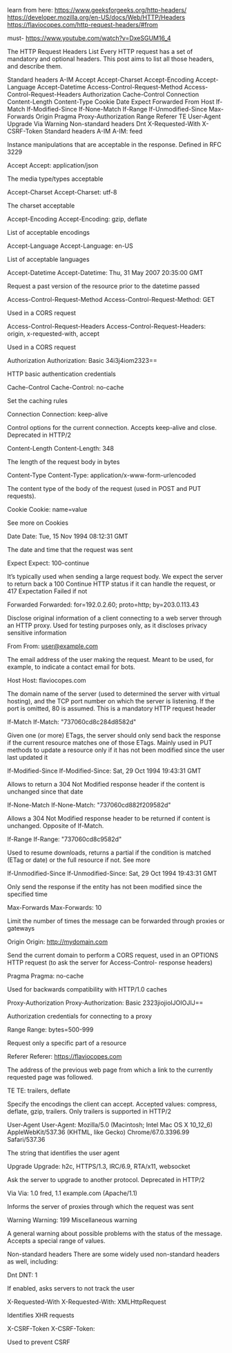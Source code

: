 learn from here: https://www.geeksforgeeks.org/http-headers/
https://developer.mozilla.org/en-US/docs/Web/HTTP/Headers
https://flaviocopes.com/http-request-headers/#from


must-
https://www.youtube.com/watch?v=DxeSGUM16_4


The HTTP Request Headers List
Every HTTP request has a set of mandatory and optional headers. This post aims to list all those headers, and describe them.

Standard headers
A-IM
Accept
Accept-Charset
Accept-Encoding
Accept-Language
Accept-Datetime
Access-Control-Request-Method
Access-Control-Request-Headers
Authorization
Cache-Control
Connection
Content-Length
Content-Type
Cookie
Date
Expect
Forwarded
From
Host
If-Match
If-Modified-Since
If-None-Match
If-Range
If-Unmodified-Since
Max-Forwards
Origin
Pragma
Proxy-Authorization
Range
Referer
TE
User-Agent
Upgrade
Via
Warning
Non-standard headers
Dnt
X-Requested-With
X-CSRF-Token
Standard headers
A-IM
A-IM: feed

Instance manipulations that are acceptable in the response. Defined in RFC 3229

Accept
Accept: application/json

The media type/types acceptable

Accept-Charset
Accept-Charset: utf-8

The charset acceptable

Accept-Encoding
Accept-Encoding: gzip, deflate

List of acceptable encodings

Accept-Language
Accept-Language: en-US

List of acceptable languages

Accept-Datetime
Accept-Datetime: Thu, 31 May 2007 20:35:00 GMT

Request a past version of the resource prior to the datetime passed

Access-Control-Request-Method
Access-Control-Request-Method: GET

Used in a CORS request

Access-Control-Request-Headers
Access-Control-Request-Headers: origin, x-requested-with, accept

Used in a CORS request

Authorization
Authorization: Basic 34i3j4iom2323==

HTTP basic authentication credentials

Cache-Control
Cache-Control: no-cache

Set the caching rules

Connection
Connection: keep-alive

Control options for the current connection. Accepts keep-alive and close. Deprecated in HTTP/2

Content-Length
Content-Length: 348

The length of the request body in bytes

Content-Type
Content-Type: application/x-www-form-urlencoded

The content type of the body of the request (used in POST and PUT requests).

Cookie
Cookie: name=value

See more on Cookies

Date
Date: Tue, 15 Nov 1994 08:12:31 GMT

The date and time that the request was sent

Expect
Expect: 100-continue

It’s typically used when sending a large request body. We expect the server to return back a 100 Continue HTTP status if it can handle the request, or 417 Expectation Failed if not

Forwarded
Forwarded: for=192.0.2.60; proto=http; by=203.0.113.43

Disclose original information of a client connecting to a web server through an HTTP proxy. Used for testing purposes only, as it discloses privacy sensitive information

From
From: user@example.com

The email address of the user making the request. Meant to be used, for example, to indicate a contact email for bots.

Host
Host: flaviocopes.com

The domain name of the server (used to determined the server with virtual hosting), and the TCP port number on which the server is listening. If the port is omitted, 80 is assumed. This is a mandatory HTTP request header

If-Match
If-Match: "737060cd8c284d8582d"

Given one (or more) ETags, the server should only send back the response if the current resource matches one of those ETags. Mainly used in PUT methods to update a resource only if it has not been modified since the user last updated it

If-Modified-Since
If-Modified-Since: Sat, 29 Oct 1994 19:43:31 GMT

Allows to return a 304 Not Modified response header if the content is unchanged since that date

If-None-Match
If-None-Match: "737060cd882f209582d"

Allows a 304 Not Modified response header to be returned if content is unchanged. Opposite of If-Match.

If-Range
If-Range: "737060cd8c9582d"

Used to resume downloads, returns a partial if the condition is matched (ETag or date) or the full resource if not. See more

If-Unmodified-Since
If-Unmodified-Since: Sat, 29 Oct 1994 19:43:31 GMT

Only send the response if the entity has not been modified since the specified time

Max-Forwards
Max-Forwards: 10

Limit the number of times the message can be forwarded through proxies or gateways

Origin
Origin: http://mydomain.com

Send the current domain to perform a CORS request, used in an OPTIONS HTTP request (to ask the server for Access-Control- response headers)

Pragma
Pragma: no-cache

Used for backwards compatibility with HTTP/1.0 caches

Proxy-Authorization
Proxy-Authorization: Basic 2323jiojioIJOIOJIJ==

Authorization credentials for connecting to a proxy

Range
Range: bytes=500-999

Request only a specific part of a resource

Referer
Referer: https://flaviocopes.com

The address of the previous web page from which a link to the currently requested page was followed.

TE
TE: trailers, deflate

Specify the encodings the client can accept. Accepted values: compress, deflate, gzip, trailers. Only trailers is supported in HTTP/2

User-Agent
User-Agent: Mozilla/5.0 (Macintosh; Intel Mac OS X 10_12_6) AppleWebKit/537.36 (KHTML, like Gecko) Chrome/67.0.3396.99 Safari/537.36

The string that identifies the user agent

Upgrade
Upgrade: h2c, HTTPS/1.3, IRC/6.9, RTA/x11, websocket

Ask the server to upgrade to another protocol. Deprecated in HTTP/2

Via
Via: 1.0 fred, 1.1 example.com (Apache/1.1)

Informs the server of proxies through which the request was sent

Warning
Warning: 199 Miscellaneous warning

A general warning about possible problems with the status of the message. Accepts a special range of values.

Non-standard headers
There are some widely used non-standard headers as well, including:

Dnt
DNT: 1

If enabled, asks servers to not track the user

X-Requested-With
X-Requested-With: XMLHttpRequest

Identifies XHR requests

X-CSRF-Token
X-CSRF-Token: <TOKEN>

Used to prevent CSRF
